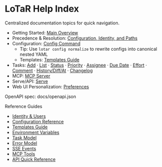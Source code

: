 # LoTaR Help Index

Centralized documentation topics for quick navigation.

- Getting Started: [Main Overview](./main.md)
- Precedence & Resolution: [Configuration, Identity, and Paths](./precedence.md)
- Configuration: [Config Command](./config.md)
	- Tip: Use `lotar config normalize` to rewrite configs into canonical nested YAML
	- Templates: [Templates Guide](./templates.md)
- Tasks: [Add](./add.md) · [List](./list.md) · [Status](./status.md) · [Priority](./priority.md) · [Assignee](./assignee.md) · [Due Date](./due-date.md) · [Effort](./effort.md) · [Comment](./comment.md) · [History/Diff/At](./history.md) · [Changelog](./changelog.md)
- MCP: [MCP Server](./mcp.md)
- Serve/API: [Serve](./serve.md)
- Web UI Personalization: [Preferences](./preferences.md)

OpenAPI spec: docs/openapi.json

Reference Guides
- [Identity & Users](./identity.md)
- [Configuration Reference](./config-reference.md)
- [Templates Guide](./templates.md)
- [Environment Variables](./environment.md)
- [Task Model](./task-model.md)
- [Error Model](./errors.md)
- [SSE Events](./sse.md)
- [MCP Tools](./mcp-tools.md)
- [API Quick Reference](./api-quick-reference.md)
